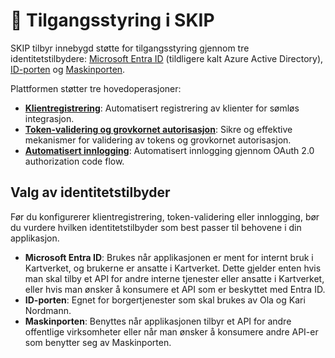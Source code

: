 # 🔐 Tilgangsstyring i SKIP

SKIP tilbyr innebygd støtte for tilgangsstyring gjennom tre identitetstilbydere: [Microsoft Entra ID](https://learn.microsoft.com/en-us/entra/fundamentals/whatis) (tildligere kalt Azure Active Directory), [ID-porten](https://www.digdir.no/felleslosninger/id-porten/864) og [Maskinporten](https://www.digdir.no/felleslosninger/maskinporten/869).

Plattformen støtter tre hovedoperasjoner:

- [**Klientregistrering**](01-klientregistrering.mdx): Automatisert registrering av klienter for sømløs integrasjon.
- [**Token-validering og grovkornet autorisasjon**](02-token-validering.mdx): Sikre og effektive mekanismer for validering av tokens og grovkornet autorisasjon.
- [**Automatisert innlogging**](03-auto-login.mdx): Automatisert innlogging gjennom OAuth 2.0 authorization code flow.

## Valg av identitetstilbyder
Før du konfigurerer klientregistrering, token-validering eller innlogging, bør du vurdere hvilken identitetstilbyder som best passer til behovene i din applikasjon.

- **Microsoft Entra ID**: Brukes når applikasjonen er ment for internt bruk i Kartverket, og brukerne er ansatte i Kartverket. Dette gjelder enten hvis man skal tilby et API for andre interne tjenester eller ansatte i Kartverket, eller hvis man ønsker å konsumere et API som er beskyttet med Entra ID.
- **ID-porten**: Egnet for borgertjenester som skal brukes av Ola og Kari Nordmann.
- **Maskinporten**: Benyttes når applikasjonen tilbyr et API for andre offentlige virksomheter eller når man ønsker å konsumere andre API-er som benytter seg av Maskinporten.
